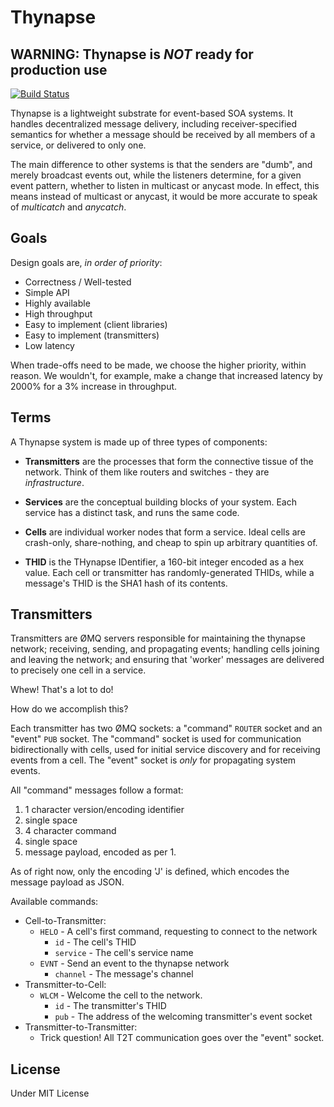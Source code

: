 # Thynapse

## WARNING: Thynapse is *NOT* ready for production use

[![Build Status](https://secure.travis-ci.org/agnoster/thynapse.png?branch=master)](http://travis-ci.org/agnoster/thynapse)

Thynapse is a lightweight substrate for event-based SOA systems. It handles decentralized message delivery, including receiver-specified semantics for whether a message should be received by all members of a service, or delivered to only one.

The main difference to other systems is that the senders are "dumb", and merely broadcast events out, while the listeners determine, for a given event pattern, whether to listen in multicast or anycast mode. In effect, this means instead of multicast or anycast, it would be more accurate to speak of *multicatch* and *anycatch*.

## Goals

Design goals are, *in order of priority*:

* Correctness / Well-tested
* Simple API
* Highly available
* High throughput
* Easy to implement (client libraries)
* Easy to implement (transmitters)
* Low latency

When trade-offs need to be made, we choose the higher priority, within reason. We wouldn't, for example, make a change that increased latency by 2000% for a 3% increase in throughput.

## Terms

A Thynapse system is made up of three types of components:

* **Transmitters** are the processes that form the connective tissue of the network. Think of them like routers and switches - they are *infrastructure*.
* **Services** are the conceptual building blocks of your system. Each service has a distinct task, and runs the same code.
* **Cells** are individual worker nodes that form a service. Ideal cells are crash-only, share-nothing, and cheap to spin up arbitrary quantities of.

* **THID** is the THynapse IDentifier, a 160-bit integer encoded as a hex value. Each cell or transmitter has randomly-generated THIDs, while a message's THID is the SHA1 hash of its contents.

## Transmitters

Transmitters are ØMQ servers responsible for maintaining the thynapse network; receiving, sending, and propagating events; handling cells joining and leaving the network; and ensuring that 'worker' messages are delivered to precisely one cell in a service.

Whew! That's a lot to do!

How do we accomplish this?

Each transmitter has two ØMQ sockets: a "command" `ROUTER` socket and an "event" `PUB` socket. The "command" socket is used for communication bidirectionally with cells, used for initial service discovery and for receiving events from a cell. The "event" socket is *only* for propagating system events.

All "command" messages follow a format:

1. 1 character version/encoding identifier
2. single space
3. 4 character command
4. single space
5. message payload, encoded as per 1.

As of right now, only the encoding 'J' is defined, which encodes the message payload as JSON.

Available commands:

* Cell-to-Transmitter:
    * `HELO` - A cell's first command, requesting to connect to the network
      * `id` - The cell's THID
      * `service` - The cell's service name
    * `EVNT` - Send an event to the thynapse network
      * `channel` - The message's channel
* Transmitter-to-Cell:
    * `WLCM` - Welcome the cell to the network.
      * `id` - The transmitter's THID
      * `pub` - The address of the welcoming transmitter's event socket
* Transmitter-to-Transmitter:
    * Trick question! All T2T communication goes over the "event" socket.

## License

Under MIT License
